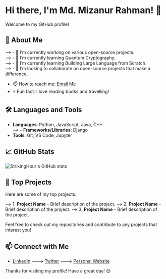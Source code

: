 # Hi there, I'm Md. Mizanur Rahman! 👋

Welcome to my GitHub profile!

## 🚀 About Me

--> - 🔭 I’m currently working on various open-source projects.<br>
--> - 🌱 I’m currently learning Quantum Cryptography. <br>
--> - 🌱 I’m currently learning Building Large Language from Scratch. <br>
--> - 👯 I’m looking to collaborate on open-source projects that make a difference. <br>
- 📫 How to reach me: [Email Me](mailto:rahmamizan1@gmail.com) <br>
- ⚡ Fun fact: I love reading books and travelling! <br>

## 🛠️ Languages and Tools

- **Languages**: Python, JavaScript, Java, C++ <br>
--> - **Frameworks/Libraries**: Django <br>
- **Tools**: Git, VS Code, Jupyter <br>

## 📈 GitHub Stats

![StrikingHour's GitHub stats](https://github-readme-stats.vercel.app/api?username=StrikingHour&show_icons=true&theme=radical)

## 🌟 Top Projects

Here are some of my top projects:

--> 1. **Project Name** - Brief description of the project.
--> 2. **Project Name** - Brief description of the project.
--> 3. **Project Name** - Brief description of the project.

Feel free to check out my repositories and contribute to any projects that interest you!

## 📫 Connect with Me

- [LinkedIn](https://www.linkedin.com/in/mizan-rahman-103238206)
---> [Twitter](https://twitter.com/your-profile)
---> [Personal Website](https://your-website.com)

Thanks for visiting my profile! Have a great day! 😊

